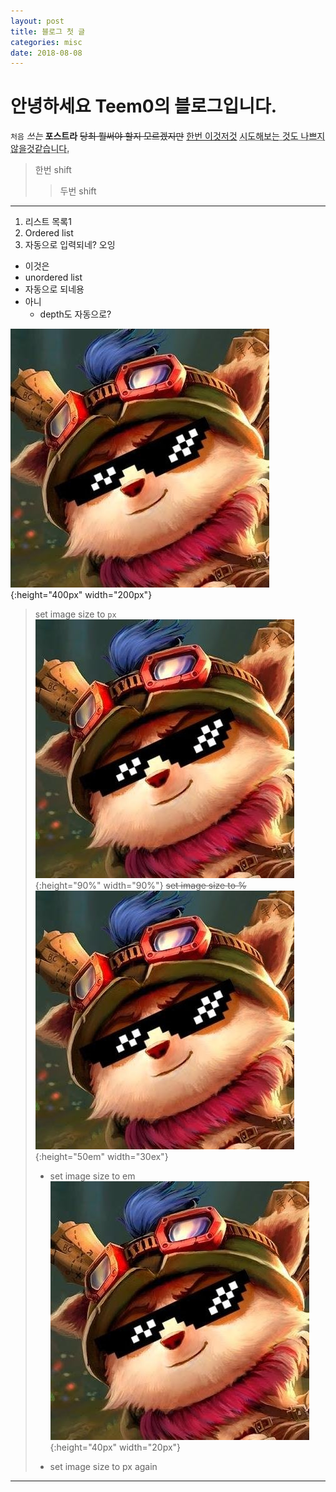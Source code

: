 ```yaml
---
layout: post
title: 블로그 첫 글
categories: misc
date: 2018-08-08
---
```


# 안녕하세요 Teem0의 블로그입니다.

`처음` *쓰는* **포스트라** ~~당최 뭘써야 할지 모르겠지만~~ [한번 이것저것](teem0.com) <abbr title="이거 되는거임?ㅋㅋ">시도해보는 것도 나쁘지 않을것같습니다. </abbr>
> 한번 shift
>> 두번 shift

---

1. 리스트 목록1
2. Ordered list
3. 자동으로 입력되네? 오잉


- 이것은 
- unordered list
- 자동으로 되네용
- 아니 
   - depth도 자동으로? 

![My Teemo Image caption](/assets/images/2018-08-08-first_posting/1.jpg){:height="400px" width="200px"}
> set image size to `px`
![My Teemo Image caption](/assets/images/2018-08-08-first_posting/1.jpg){:height="90%" width="90%"}
> ~~set image size to %~~
![My Teemo Image caption](/assets/images/2018-08-08-first_posting/1.jpg){:height="50em" width="30ex"}
> * set image size to em
![My Teemo Image caption](/assets/images/2018-08-08-first_posting/1.jpg){:height="40px" width="20px"}
> - set image size to px again
---
